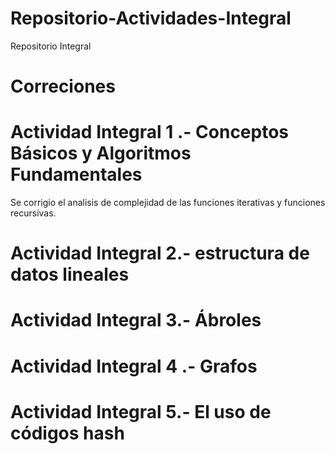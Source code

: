 # Repositorio-Actividades-Integral
Repositorio Integral 


# Correciones

# Actividad Integral 1 .- Conceptos Básicos y Algoritmos Fundamentales
Se corrigio el analisis de complejidad de las funciones iterativas y funciones recursivas.


# Actividad Integral 2.- estructura de datos lineales


# Actividad Integral 3.- Ábroles


# Actividad Integral 4 .- Grafos


# Actividad Integral 5.- El uso de códigos hash
